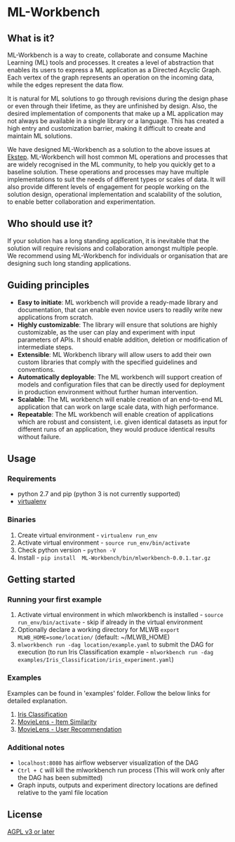 # ML-Workbench

## What is it?
ML-Workbench is a way to create, collaborate and consume Machine Learning (ML) tools and processes. It creates a level of abstraction that enables its users to express a ML application as a Directed Acyclic Graph. Each vertex of the graph represents an operation on the incoming data, while the edges represent the data flow.

It is natural for ML solutions to go through revisions during the design phase or even through their lifetime, as they are unfinished by design. Also, the desired implementation of components that make up a ML application may not always be available in a single library or a language. This has created a high entry and customization barrier, making it difficult to create and maintain ML solutions.

We have designed ML-Workbench as a solution to the above issues at [Ekstep](https://ekstep.org/). ML-Workbench will host common ML operations and processes that are widely recognised in the ML community, to help you quickly get to a baseline solution. These operations and processes may have multiple implementations to suit the needs of different types or scales of data. It will also provide different levels of engagement for people working on the solution design, operational implementation and scalability of the solution, to enable better collaboration and experimentation.

## Who should use it?
If your solution has a long standing application, it is inevitable that the solution will require revisions and collaboration amongst multiple people. We recommend using ML-Workbench for individuals or organisation that are designing such long standing applications.

## Guiding principles
* **Easy to initiate**: ML workbench will provide a ready-made library and documentation, that can enable even novice users to readily write new applications from scratch. 
* **Highly customizable**: The library will ensure that solutions are highly customizable, as the user can play and experiment with input parameters of APIs. It should enable addition, deletion or modification of intermediate steps.
* **Extensible**: ML Workbench library will allow users to add their own custom libraries that comply with the specified guidelines and conventions.
* **Automatically deployable**: The ML workbench will support creation of models and configuration files that can be directly used for deployment in production environment without further human intervention.
* **Scalable**: The ML workbench will enable creation of an end-to-end ML application that can work on large scale data, with high performance.
* **Repeatable**: The ML workbench will enable creation of applications which are robust and consistent, i.e. given identical datasets as input for different runs of an application, they would produce identical results without failure.

## Usage

### Requirements
- python 2.7 and pip (python 3 is not currently supported)
- [virtualenv](https://virtualenv.pypa.io/en/stable/installation/)

### Binaries
1. Create virtual environment - `virtualenv run_env`
2. Activate virtual environment - `source run_env/bin/activate`
3. Check python version - `python -V`
4. Install - `pip install  ML-Workbench/bin/mlworkbench-0.0.1.tar.gz`


## Getting started

### Running your first example
1. Activate virtual environment in which mlworkbench is installed - `source run_env/bin/activate` - skip if already in the virtual environment
2. Optionally declare a working directory for MLWB  `export MLWB_HOME=some/location/` (default: ~/MLWB_HOME)
3. `mlworkbench run -dag location/example.yaml` to submit the DAG for execution (to run Iris Classification example -  `mlworkbench run -dag examples/Iris_Classification/iris_experiment.yaml`)


### Examples
Examples can be found in 'examples' folder. Follow the below links for detailed explanation.

1. [Iris Classification](https://github.com/ekstep/ML-Workbench/wiki/Tutorial-1:-Iris-Classification)
2. [MovieLens - Item Similarity](https://github.com/ekstep/ML-Workbench/wiki/Tutorial-2:-MovieLens---Item-Item-Similarity)
3. [MovieLens - User Recommendation](https://github.com/ekstep/ML-Workbench/wiki/Tutorial-3:-MovieLens---User-Recommendation)


### Additional notes
+ `localhost:8080` has airflow webserver visualization of the DAG
+ `Ctrl + C` will kill the mlworkbench run process (This will work only after the DAG has been submitted)  
+ Graph inputs, outputs and experiment directory locations are defined relative to the yaml file location

## License

[AGPL v3 or later](LICENCE)



